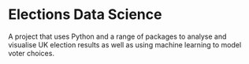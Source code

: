 # Elections Data Science
A project that uses Python and a range of packages to analyse and visualise UK election results as well as using machine learning to model voter choices.
